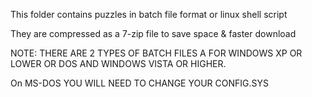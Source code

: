 This folder contains puzzles in batch file format or linux shell script

They are compressed as a 7-zip file to save space & faster download

NOTE: THERE ARE 2 TYPES OF BATCH FILES A FOR WINDOWS XP OR LOWER OR DOS
AND WINDOWS VISTA OR HIGHER.

On MS-DOS YOU WILL NEED TO CHANGE YOUR CONFIG.SYS
